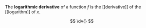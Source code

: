 The **logarithmic derivative** of a function $f$ is the [[derivative]] of the [[logarithm]] of $x$.

$$
\dv{}
$$
